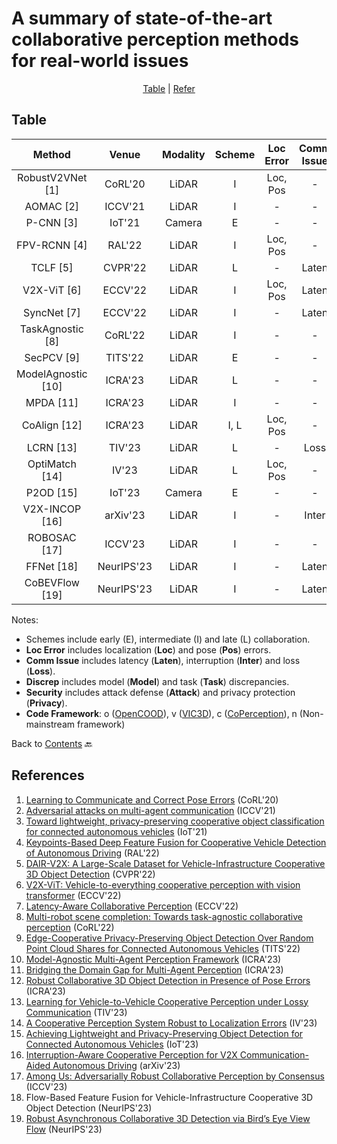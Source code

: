 # A summary of state-of-the-art collaborative perception methods for real-world issues

<div align="center">
<p align="center">
<a href="#table">Table</a> |
<a href="#references">Refer</a> 
</p>
</div>

## Table
|   Method               |   Venue         | Modality         |       Scheme         |     Loc Error         |   Comm Issue         |     Discrep         |      Security         |    Code                                                                         |
|:----------------------:|:---------------:|:----------------:|:--------------------:|:---------------------:|:--------------------:|:-------------------:|:---------------------:|:-------------------------------------------------------------------------------:|
| RobustV2VNet [1]       | CoRL'20         | LiDAR            | I                    | Loc, Pos              | -                    | -                   | -                     | -                                                                               |
| AOMAC [2]              | ICCV'21         | LiDAR            | I                    | -                     | -                    | -                   | Attack                | -                                                                               |
| P-CNN [3]              | IoT'21          | Camera           | E                    | -                     | -                    | -                   | Privacy               | -                                                                               |
| FPV-RCNN [4]           | RAL'22          | LiDAR            | I                    | Loc, Pos              | -                    | -                   | -                     | [Linkn](https://github.com/YuanYunshuang/FPV_RCNN)                              |
| TCLF [5]               | CVPR'22         | LiDAR            | L                    | -                     | Laten                | -                   | -                     | [Linkv](https://github.com/AIR-THU/DAIR-V2X)                                     |
| V2X-ViT [6]            | ECCV'22         | LiDAR            | I                    | Loc, Pos              | Laten                | -                   | -                     | [Linko](https://github.com/DerrickXuNu/v2x-vit)                                  |
| SyncNet [7]            | ECCV'22         | LiDAR            | I                    | -                     | Laten                | -                   | -                     | [Linkc](https://github.com/MediaBrain-SJTU/SyncNet)                              |
| TaskAgnostic [8]       | CoRL'22         | LiDAR            | I                    | -                     | -                    | Task                | -                     | [Linkc](https://github.com/coperception/star)                                    |
| SecPCV [9]             | TITS'22         | LiDAR            | E                    | -                     | -                    | -                   | Privacy               | -                                                                               |
| ModelAgnostic [10]     | ICRA'23         | LiDAR            | L                    | -                     | -                    | Model               | -                     | [Linko](https://github.com/DerrickXuNu/model_anostic)                            |
| MPDA [11]              | ICRA'23         | LiDAR            | I                    | -                     | -                    | Model               | -                     | [Linko](https://github.com/DerrickXuNu/MPDA)                                     |
| CoAlign [12]           | ICRA'23         | LiDAR            | I, L                 | Loc, Pos              | -                    | -                   | -                     | [Linko](https://github.com/yifanlu0227/CoAlign)                                  |
| LCRN [13]              | TIV'23          | LiDAR            | L                    | -                     | Loss                 | -                   | -                     | -                                                                               |
| OptiMatch [14]         | IV'23           | LiDAR            | L                    | Loc, Pos              | -                    | -                   | -                     | -                                                                               |
| P2OD [15]              | IoT'23          | Camera           | E                    | -                     | -                    | -                   | Privacy               | -                                                                               |
| V2X-INCOP [16]         | arXiv'23        | LiDAR            | I                    | -                     | Inter                | -                   | -                     | -                                                                               |
| ROBOSAC [17]           | ICCV'23         | LiDAR            | I                    | -                     | -                    | -                   | Attack               | [Linkc](https://github.com/coperception/ROBOSAC)                                  |
| FFNet [18]             | NeurIPS'23         | LiDAR            | I                    | -                     | Laten                | -                   | -                   | [Linkv](https://github.com/haibao-yu/FFNet-VIC3D)                                  |
| CoBEVFlow [19]             | NeurIPS'23         | LiDAR            | I                    | -                     | Laten                | -                   | -                   | [Linko](https://github.com/MediaBrain-SJTU/CoBEVFlow)                                  |

Notes:
- Schemes include early (E), intermediate (I) and late (L) collaboration.
- **Loc Error** includes localization (**Loc**) and pose (**Pos**) errors.
- **Comm Issue** includes latency (**Laten**), interruption (**Inter**) and loss (**Loss**).
- **Discrep** includes model (**Model**) and task (**Task**) discrepancies.
- **Security** includes attack defense (**Attack**) and privacy protection (**Privacy**).
- **Code Framework**: o ([OpenCOOD](https://github.com/DerrickXuNu/OpenCOOD)), v ([VIC3D](https://github.com/AIR-THU/DAIR-V2X)), c ([CoPerception](https://github.com/coperception/coperception)), n (Non-mainstream framework)

Back to [Contents](README.md) 🔙 

## References
1. [Learning to Communicate and Correct Pose Errors](https://arxiv.org/abs/2011.05289) (CoRL'20)
2. [Adversarial attacks on multi-agent communication](https://arxiv.org/abs/2101.06560) (ICCV'21)
3. [Toward lightweight, privacy-preserving cooperative object classification for connected autonomous vehicles](https://ieeexplore.ieee.org/document/9468670) (IoT'21)
4. [Keypoints-Based Deep Feature Fusion for Cooperative Vehicle Detection of Autonomous Driving](https://arxiv.org/abs/2109.11615) (RAL'22)
5. [DAIR-V2X: A Large-Scale Dataset for Vehicle-Infrastructure Cooperative 3D Object Detection](https://arxiv.org/abs/2204.05575) (CVPR'22)
6. [V2X-ViT: Vehicle-to-everything cooperative perception with vision transformer](https://arxiv.org/abs/2203.10638) (ECCV'22)
7. [Latency-Aware Collaborative Perception](https://arxiv.org/abs/2207.08560) (ECCV'22)
8. [Multi-robot scene completion: Towards task-agnostic collaborative perception](https://openreview.net/forum?id=hW0tcXOJas2) (CoRL'22)
9. [Edge-Cooperative Privacy-Preserving Object Detection Over Random Point Cloud Shares for Connected Autonomous Vehicles](https://ieeexplore.ieee.org/document/9928424) (TITS'22)
10. [Model-Agnostic Multi-Agent Perception Framework](https://arxiv.org/abs/2203.13168) (ICRA'23)
11. [Bridging the Domain Gap for Multi-Agent Perception](https://arxiv.org/abs/2210.08451) (ICRA'23)
12. [Robust Collaborative 3D Object Detection in Presence of Pose Errors](https://arxiv.org/abs/2211.07214) (ICRA'23)
13. [Learning for Vehicle-to-Vehicle Cooperative Perception under Lossy Communication](https://arxiv.org/abs/2212.08273) (TIV'23)
14. [A Cooperative Perception System Robust to Localization Errors](https://arxiv.org/abs/2210.06289) (IV'23)
15. [Achieving Lightweight and Privacy-Preserving Object Detection for Connected Autonomous Vehicles](https://ieeexplore.ieee.org/document/9913215) (IoT'23)
16. [Interruption-Aware Cooperative Perception for V2X Communication-Aided Autonomous Driving](https://arxiv.org/abs/2304.11821) (arXiv'23)
17. [Among Us: Adversarially Robust Collaborative Perception by Consensus](https://arxiv.org/abs/2303.09495) (ICCV'23)
18. Flow-Based Feature Fusion for Vehicle-Infrastructure Cooperative 3D Object Detection (NeurIPS'23)
19. [Robust Asynchronous Collaborative 3D Detection via Bird’s Eye View Flow](https://arxiv.org/abs/2309.16940) (NeurIPS'23)
